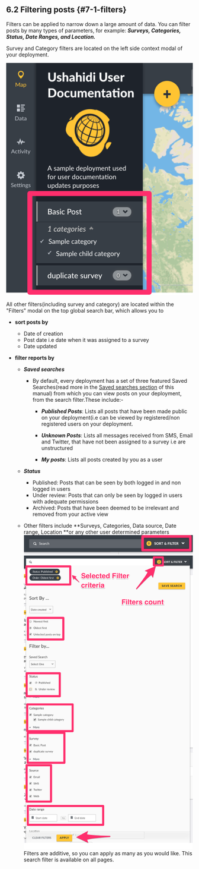 ## 6.2 Filtering posts {#7-1-filters}

Filters can be applied to narrow down a large amount of data. You can filter posts by many types of parameters, for example: _**Surveys, Categories, Status, Date Ranges, and Location.**_

Survey and Category filters are located on the left side context modal of your deployment.

![](/assets/Survey_and_category_modals.png)

All other filters\(including survey and category\) are located within the "Filters" modal on the top global search bar, which allows you to

* **sort posts by**
  * Date of creation
  * Post date i.e date when it was assigned to a survey
  * Date updated
* **filter reports by**

  * _**Saved searches**_

    * By default, every deployment has a set of three featured Saved Searches\(read more in the [Saved searches section](/7_analysing_data_on_your_deployment/72_saved_searches.md) of this manual\) from which you can view posts on your deployment, from the search filter.These include:-

      * _**Published Posts**_: Lists all posts that have been made public on your deployment\(i.e can be viewed by registered/non registered users on your deployment.

      * _**Unknown Posts**_: Lists all messages received from SMS, Email and Twitter, that have not been assigned to a survey i.e are unstructured

      * _**My posts**_: Lists all posts created by you as a user

  * _**Status**_

    * Published: Posts that can be seen by both logged in and non logged in users
    * Under review: Posts that can only be seen by logged in users with adequate permissions
    * Archived: Posts that have been deemed to be irrelevant and removed from your active view

  * Other filters include **Surveys, Categories, Data source, Date range, Location **or any other user determined parameters![](/assets/Filter_pane.png)![](/assets/Search_filter.png)Filters are additive, so you can apply as many as you would like. This search filter is available on all pages.



